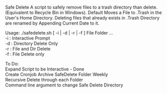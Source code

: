 Safe Delete
A script to safely remove files to a trash directory than delete. (Equivalent to Recycle Bin in Windows). Default Moves a File to .Trash in the User's Home Directory. Deleting files that already exists in .Trash Directory are renamed by Appending Current Date to it.  
  
Usage: ./safedelete.sh [ -i | -d | -r | -f ] File Folder ...  
-i : Interactive Prompt  
-d : Directory Delete Only  
-r : File and Dir Delete  
-f : File Delete only  
  
  
To Do:  
Expand Script to be Interactive - Done  
Create Cronjob Archive SafeDelete Folder Weekly  
Recursive Delete through each Folder  
Command line argument to change Safe Delete Directory  
